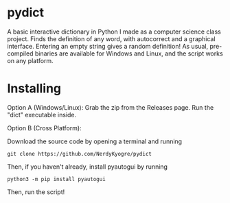 # pydict
A basic interactive dictionary in Python I made as a computer science class project.
Finds the definition of any word, with autocorrect and a graphical interface.
Entering an empty string gives a random definition!
As usual, pre-compiled binaries are available for Windows and Linux, and the script works on any platform. 

# Installing
Option A (Windows/Linux): Grab the zip from the Releases page. Run the "dict" executable inside.

Option B (Cross Platform):

Download the source code by opening a terminal and running

```
git clone https://github.com/NerdyKyogre/pydict
```
Then, if you haven't already, install pyautogui by running

```
python3 -m pip install pyautogui
```

Then, run the script!
